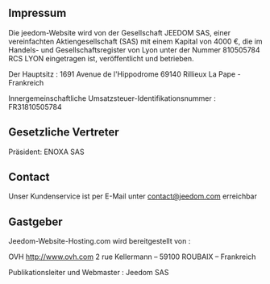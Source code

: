 ## Impressum

Die jeedom-Website wird von der Gesellschaft JEEDOM SAS, einer vereinfachten Aktiengesellschaft (SAS) mit einem Kapital von 4000 €, die im Handels- und Gesellschaftsregister von Lyon unter der Nummer 810505784 RCS LYON eingetragen ist, veröffentlicht und betrieben.

Der Hauptsitz : 1691 Avenue de l'Hippodrome 69140 Rillieux La Pape - Frankreich

Innergemeinschaftliche Umsatzsteuer-Identifikationsnummer : FR31810505784

## Gesetzliche Vertreter

Präsident: ENOXA SAS

## Contact

Unser Kundenservice ist per E-Mail unter contact@jeedom.com erreichbar

## Gastgeber

Jeedom-Website-Hosting.com wird bereitgestellt von :

OVH
http://www.ovh.com
2 rue Kellermann – 59100 ROUBAIX – Frankreich

Publikationsleiter und Webmaster : Jeedom SAS

